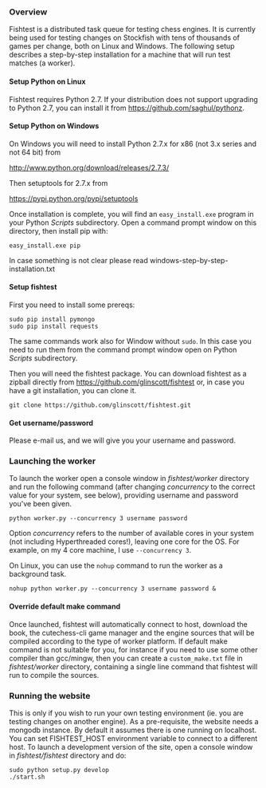 ### Overview

Fishtest is a distributed task queue for testing chess engines.  It is currently
being used for testing changes on Stockfish with tens of thousands of games per
change, both on Linux and Windows.  The following setup describes a step-by-step
installation for a machine that will run test matches (a worker).

#### Setup Python on Linux

Fishtest requires Python 2.7.  If your distribution does not support upgrading to
Python 2.7, you can install it from https://github.com/saghul/pythonz.

#### Setup Python on Windows

On Windows you will need to install Python 2.7.x for x86 (not 3.x series and not
64 bit) from

http://www.python.org/download/releases/2.7.3/

Then setuptools for 2.7.x from

https://pypi.python.org/pypi/setuptools

Once installation is complete, you will find an `easy_install.exe` program in your
Python *Scripts* subdirectory. Open a command prompt window on this directory,
then install pip with:

```
easy_install.exe pip
```

In case something is not clear please read windows-step-by-step-installation.txt

#### Setup fishtest

First you need to install some prereqs:

```
sudo pip install pymongo
sudo pip install requests
```

The same commands work also for Window without `sudo`. In this case you need to
run them from the command prompt window open on Python *Scripts* subdirectory.

Then you will need the fishtest package.  You can download fishtest as a zipball
directly from https://github.com/glinscott/fishtest or, in case you have a git
installation, you can clone it.

```
git clone https://github.com/glinscott/fishtest.git
```

#### Get username/password

Please e-mail us, and we will give you your username and password.

### Launching the worker

To launch the worker open a console window in *fishtest/worker* directory and run
the following command (after changing *concurrency* to the correct value for
your system, see below), providing username and password you've been given.

```
python worker.py --concurrency 3 username password
```

Option *concurrency* refers to the number of available cores in your system (not
including Hyperthreaded cores!), leaving one core for the OS.  For example,
on my 4 core machine, I use `--concurrency 3`.

On Linux, you can use the `nohup` command to run the worker as a background task.

```
nohup python worker.py --concurrency 3 username password &
```

#### Override default make command

Once launched, fishtest will automatically connect to host, download the book,
the cutechess-cli game manager and the engine sources that will be compiled
according to the type of worker platform. If default make command is not suitable
for you, for instance if you need to use some other compiler than gcc/mingw,
then you can create a `custom_make.txt` file in *fishtest/worker* directory,
containing a single line command that fishtest will run to compile the sources.

### Running the website

This is only if you wish to run your own testing environment (ie. you are testing
changes on another engine). As a pre-requisite, the website needs a mongodb instance.
By default it assumes there is one running on localhost.  You can set FISHTEST_HOST
environment variable to connect to a different host. To launch a development version
of the site, open a console window in *fishtest/fishtest* directory and do:

```
sudo python setup.py develop
./start.sh
```
